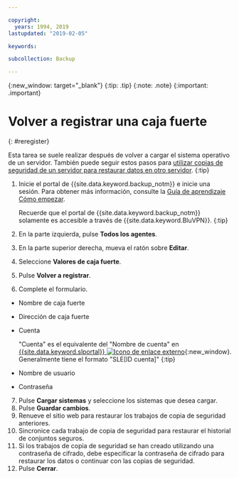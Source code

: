 ```yaml
---

copyright:
  years: 1994, 2019
lastupdated: "2019-02-05"

keywords:

subcollection: Backup

---
```

{:new_window: target="_blank"}
{:tip: .tip}
{:note: .note}
{:important: .important}

# Volver a registrar una caja fuerte
{: #reregister}

Esta tarea se suele realizar después de volver a cargar el sistema operativo de un servidor. También puede seguir estos pasos para [utilizar copias de seguridad de un servidor para restaurar datos en otro servidor](/docs/infrastructure/Backup?topic=Backup-restorefromotherVSI).
{:tip}

1. Inicie el portal de {{site.data.keyword.backup_notm}} e inicie una sesión. Para obtener más información, consulte la [Guía de aprendizaje Cómo empezar](/docs/infrastructure/Backup?topic=Backup-GettingStarted).

   Recuerde que el portal de {{site.data.keyword.backup_notm}} solamente es accesible a través de {{site.data.keyword.BluVPN}}.
   {:tip}
2. En la parte izquierda, pulse **Todos los agentes**.
3. En la parte superior derecha, mueva el ratón sobre **Editar**.
4. Seleccione **Valores de caja fuerte**.
5. Pulse **Volver a registrar**.
6. Complete el formulario.
  - Nombre de caja fuerte
  - Dirección de caja fuerte
  - Cuenta

    "Cuenta" es el equivalente del "Nombre de cuenta" en [{{site.data.keyword.slportal}} ![Icono de enlace externo](../../icons/launch-glyph.svg "Icono de enlace externo")](https://control.softlayer.com/){:new_window}. Generalmente tiene el formato "SLE[ID cuenta]"
    {:tip}
  - Nombre de usuario
  - Contraseña
7. Pulse **Cargar sistemas** y seleccione los sistemas que desea cargar.
8. Pulse **Guardar cambios**.
9. Renueve el sitio web para restaurar los trabajos de copia de seguridad anteriores.
10. Sincronice cada trabajo de copia de seguridad para restaurar el historial de conjuntos seguros.
11. Si los trabajos de copia de seguridad se han creado utilizando una contraseña de cifrado, debe especificar la contraseña de cifrado para restaurar los datos o continuar con las copias de seguridad.
12. Pulse **Cerrar**.
